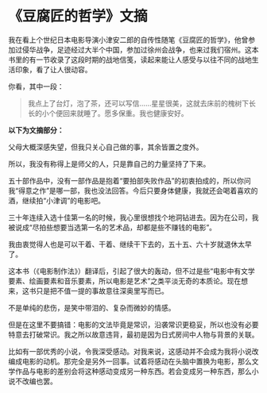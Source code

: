 # 《豆腐匠的哲学》文摘

我在看上个世纪日本电影导演小津安二郎的自传性随笔《豆腐匠的哲学》，他曾参加过侵华战争，足迹经过大半个中国，参加过徐州会战争，也来过我们宿州。这本书里的有一节收录了这段时期的战地信笺，读起来能让人感受与以往不同的战地生活印象，看了让人很动容。

你看，其中一段：

> 我点上了台灯，泡了茶，还可以写信……星星很美，这就去床前的槐树下长长的小个便回来就睡了。愿多保重。我也健康安好。

**以下为文摘部分：**

父母大概深感失望，但我只关心自己做的事，其余皆置之度外。

所以，我没有称得上是师父的人，只是靠自己的力量坚持了下来。

五十部作品中，没有一部作品是抱着“要拍部失败作品”的初衷拍成的，所以你问我“得意之作”是哪一部，我也没法回答。今后只要身体健康，我就还会喝着喜欢的酒，继续拍“小津调”的电影吧。

三十年连续入选十佳第一名的时候，我心里很想找个地洞钻进去。因为在公司，我被说成“尽拍些想要当选第一名的艺术品，却都是些不赚钱的电影”。

我由衷觉得人也是可以干着、干着、继续干下去的，五十五、六十岁就退休太早了。

这本书（《电影制作法》）翻译后，引起了很大的轰动，但不过是些“电影中有文学要素、绘画要素和音乐要素，所以电影是艺术”之类平淡无奇的本质论。现在想来，这书只是把不值一提的事故意往深奥里写而已。

不是单纯的悲伤，是笑中带泪的、复杂而微妙的情感。

但是在这里不要搞错：电影的文法毕竟是常识，沿袭常识更稳妥，所以也没有必要特意去打破常识。我之所以故意违背，最初是因为日式房间中人物与背景的关联。

比如有一部优秀的小说，令我深受感动。对我来说，这感动并不会成为我将小说改编成电影的动机。那完全是另外一回事。试着将感动在头脑中置换为电影，那么文学作品与电影的差别会将这种感动变成另一种东西。若会变成另一种东西，那么小说不改编也罢。
